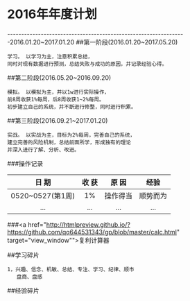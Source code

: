 # 2016年年度计划

----------------------------------------------------------------2016.01.20~2017.01.20
##第一阶段(2016.01.20~2017.05.20)

```
学习。 以学习为主，注意积累总结，
同时对现有数据进行预测，总结失败与成功的原因，并记录经验心得。
```
##第二阶段(2016.05.20~2016.09.20)

```
模拟。 以模拟为主，并以1w进行实际操作，
前8周收获1%每周，后8周收获1~2%每周。
初步建立自己的系统，并不断进行修整，同时进行积累。
```
##第三阶段(2016.09.21~2017.01.20)

```
实战。 以实战为主，目标为2%每周，完善自己的系统，
建立完善的风险机制，总结前面所学，形成独有的理论
并深入进行了解、分析、改进。
```


###操作记录

| 日  期 | 收  获 | 原  因 |经验|
|:---------:|:---------:|:---------:|:---------:|
|0520~0527(第1周) | 1% | 操作得当 | 顺势而为 |
| ... | ... | ... | ... |


###<a href="http://htmlpreview.github.io/?https://github.com/qq644531343/gp/blob/master/calc.html" target="view_window"">复利计算器</a>

##学习碎片
```
1，兴趣、信念、机敏、总结、专注、学习、纪律、顺市
   盘商、盘感
```

##经验碎片
```

```




